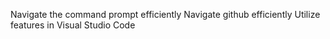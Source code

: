 Navigate the command prompt efficiently
Navigate github efficiently
Utilize features in Visual Studio Code